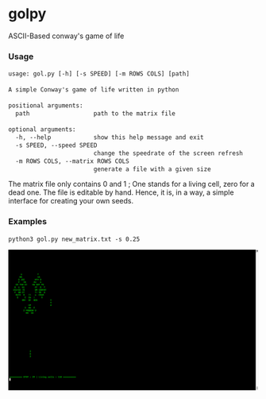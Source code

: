 # golpy
ASCII-Based conway's game of life

### Usage

```
usage: gol.py [-h] [-s SPEED] [-m ROWS COLS] [path]

A simple Conway's game of life written in python

positional arguments:
  path                  path to the matrix file

optional arguments:
  -h, --help            show this help message and exit
  -s SPEED, --speed SPEED
                        change the speedrate of the screen refresh
  -m ROWS COLS, --matrix ROWS COLS
                        generate a file with a given size
```

The matrix file only contains 0 and 1 ; One stands for a living cell, zero for a dead one. The file is editable by hand.
Hence, it is, in a way, a simple interface for creating your own seeds.

### Examples
```
python3 gol.py new_matrix.txt -s 0.25
```

![Screenshot](ressources/img.png)
